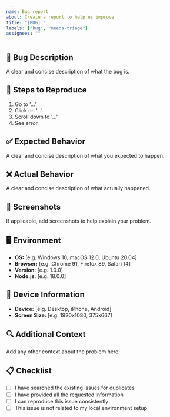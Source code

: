 ```yaml
---
name: Bug report
about: Create a report to help us improve
title: "[BUG] "
labels: ["bug", "needs-triage"]
assignees: ""
---
```


## 🐛 Bug Description

A clear and concise description of what the bug is.

## 🔄 Steps to Reproduce

1. Go to '...'
2. Click on '...'
3. Scroll down to '...'
4. See error

## ✅ Expected Behavior

A clear and concise description of what you expected to happen.

## ❌ Actual Behavior

A clear and concise description of what actually happened.

## 📸 Screenshots

If applicable, add screenshots to help explain your problem.

## 🖥️ Environment

- **OS:** [e.g. Windows 10, macOS 12.0, Ubuntu 20.04]
- **Browser:** [e.g. Chrome 91, Firefox 89, Safari 14]
- **Version:** [e.g. 1.0.0]
- **Node.js:** [e.g. 18.0.0]

## 📱 Device Information

- **Device:** [e.g. Desktop, iPhone, Android]
- **Screen Size:** [e.g. 1920x1080, 375x667]

## 🔍 Additional Context

Add any other context about the problem here.

## 📋 Checklist

- [ ] I have searched the existing issues for duplicates
- [ ] I have provided all the requested information
- [ ] I can reproduce this issue consistently
- [ ] This issue is not related to my local environment setup
